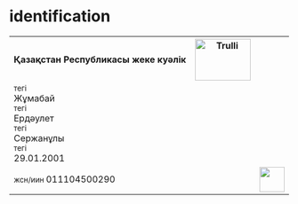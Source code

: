 # identification
<!DOCTYPE html>
<html>
<head>
<style>

table {
  font-family: , sans-serif;
  border-collapse: collapse;
  width: 50%;
  
}

td, th {
  border: 1px solid #dddd;
  text-align: left;
  padding: 8px;
}


</style>
</head>
<body>
<div class="cities">


<table>
  <tr>
    <th>Қазақстан Республикасы жеке куәлік</th>
    <th><img src="http://www.akorda.kz/upload/media/files/c7a888ef1b4daeca68627d9e8e9650ad.png" alt="Trulli" width="100" height="75</th>
    <th>Республика казахстан удостворение личности</th>
  </tr>
  <tr>
    <td><img src="https://upload.wikimedia.org/wikipedia/commons/8/8b/Valeriy_Konovalyuk_3x4.jpg" width="125" height="125"></td>
    
   <tr><td><a><small>тегі</small></a><br>
    <a>Жұмабай<a/><br>
    <a><small>тегі</small></a><br>
    <a>Ердәулет</a><br> 
    <a><small>тегі</small></a><br>
    <a>Сержанұлы</a><br>
    <a><small>тегі</small></a><br>
    <a>29.01.2001</a></td>
    <td></td>
  </tr>
  <tr>
    <td><small>жсн/иин </small>011104500290</td>
    <td></td>
    <td><img src="https://avatars.mds.yandex.net/get-zen_doc/16074/pub_5a645af8168a9111b361e9f5_5a645b1b482677d5af74506e/scale_1200" height="45"></td>
  </tr>
</div> 


</body>
</html>
